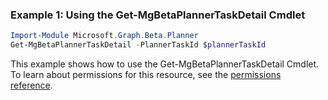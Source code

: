### Example 1: Using the Get-MgBetaPlannerTaskDetail Cmdlet
```powershell
Import-Module Microsoft.Graph.Beta.Planner
Get-MgBetaPlannerTaskDetail -PlannerTaskId $plannerTaskId
```
This example shows how to use the Get-MgBetaPlannerTaskDetail Cmdlet.
To learn about permissions for this resource, see the [permissions reference](/graph/permissions-reference).
